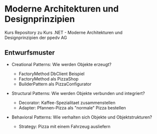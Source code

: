 # Moderne Architekturen und Designprinzipien
Kurs Repository zu Kurs .NET - Moderne Architekturen und Designprinzipien der ppedv AG

## Entwurfsmuster

- Creational Patterns: Wie werden Objekte erzeugt?
  - FactoryMethod DbClient Beispiel
  - FactoryMethod als PizzaShop
  - BuilderPattern als PizzaConfigurator
	
- Structural Patterns: Wie werden Objekte verbunden und integriert?
  - Decorator: Kaffee-Spezialitaet zusammenstellen
  - Adapter: Pfannen-Pizza als "normale" Pizza bestellen
	
- Behavioral Patterns: Wie verhalten sich Objekte und Objektstrukturen?
  - Strategy: Pizza mit einem Fahrzeug ausliefern

